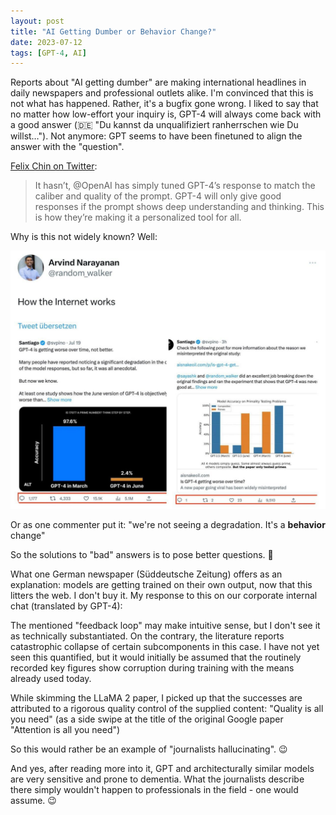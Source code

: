 ```yaml
---
layout: post
title: "AI Getting Dumber or Behavior Change?"
date: 2023-07-12
tags: [GPT-4, AI]
---
```


Reports about "AI getting dumber" are making international headlines in daily newspapers and professional outlets alike. I'm convinced that this is not what has happened. Rather, it's a bugfix gone wrong. I liked to say that no matter how low-effort your inquiry is, GPT-4 will always come back with a good answer (🇩🇪 "Du kannst da unqualifiziert ranherrschen wie Du willst…"). Not anymore: GPT seems to have been finetuned to align the answer with the "question".

[Felix Chin on Twitter](https://twitter.com/felixchin1/status/1681582623208927233?s=61&t=1UkXMLzJuVuAu7tEUWoR3w):
> It hasn’t, @OpenAI has simply tuned GPT-4’s response to match the caliber and quality of the prompt. GPT-4 will only give good responses if the prompt shows deep understanding and thinking. This is how they’re making it a personalized tool for all.

Why is this not widely known? Well:

![Twitter reactions: sensationalist announcement vs. retraction](assets/img/twitter-reactions-sensationalist-vs-retraction.jpg)

Or as one commenter put it: "we're not seeing a degradation. It's a **behavior** change"

So the solutions to "bad" answers is to pose better questions. 🙂

What one German newspaper (Süddeutsche Zeitung) offers as an explanation: models are getting trained on their own output, now that this litters the web. I don't buy it. My response to this on our corporate internal chat (translated by GPT-4):

The mentioned "feedback loop" may make intuitive sense, but I don't see it as technically substantiated. On the contrary, the literature reports catastrophic collapse of certain subcomponents in this case. I have not yet seen this quantified, but it would initially be assumed that the routinely recorded key figures show corruption during training with the means already used today.

While skimming the LLaMA 2 paper, I picked up that the successes are attributed to a rigorous quality control of the supplied content: "Quality is all you need" (as a side swipe at the title of the original Google paper "Attention is all you need")

So this would rather be an example of "journalists hallucinating". 😉

And yes, after reading more into it, GPT and architecturally similar models are very sensitive and prone to dementia. What the journalists describe there simply wouldn't happen to professionals in the field - one would assume. 😉